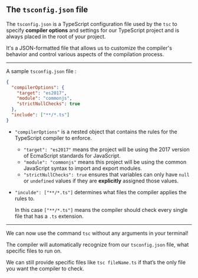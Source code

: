 ## The `tsconfig.json` file

The `tsconfig.json` is a TypeScript configuration file used by the `tsc` to specify **compiler options** and settings for our TypeScript project and is always placed in the root of your project.

It's a JSON-formatted file that allows us to customize the compiler's behavior and control various aspects of the compilation process.

---

A sample `tsconfig.json` file :

```json
{
  "compilerOptions": {
    "target": "es2017",
    "module": "commonjs",
    "strictNullChecks": true
  },
  "include": ["**/*.ts"]
}
```

- `"compilerOptions"` is a nested object that contains the rules for the TypeScript compiler to enforce.
  - `"target": "es2017"` means the project will be using the 2017 version of EcmaScript standards for JavaScript.
  - `"module": "commonjs"` means this project will be using the common JavaScript syntax to import and export modules.
  - `"strictNullChecks": true` ensures that variables can only have `null` or `undefined` values if they are **explicitly** assigned those values.
- `"inculde": ["**/*.ts"]` determines what files the compiler applies the rules to.

  In this case `["**/*.ts"]` means the compiler should check every single file that has a `.ts` extension.

---

We can now use the command `tsc` without any arguments in your terminal!

The compiler will automatically recognize from our `tsconfig.json` file, what specific files to run on.

We can still provide specific files like `tsc fileName.ts` if that’s the only file you want the compiler to check.

